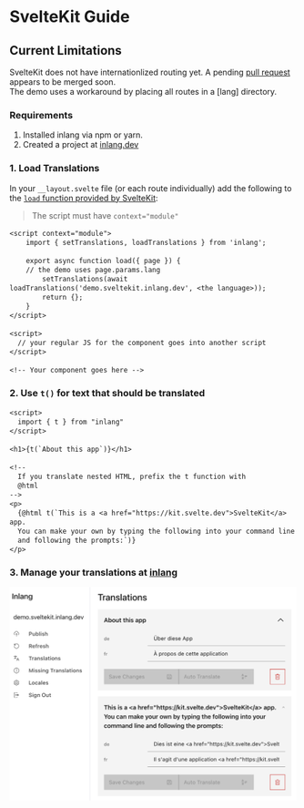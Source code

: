 # SvelteKit Guide

## Current Limitations

SvelteKit does not have internationlized routing yet. A pending [pull request](https://github.com/sveltejs/kit/pull/1810)
appears to be merged soon.  
The demo uses a workaround by placing all routes in a [lang] directory. 

### Requirements

1. Installed inlang via npm or yarn.
2. Created a project at [inlang.dev](https://app.inlang.dev)
  
### 1. Load Translations

In your `__layout.svelte` file (or each route individually) add the
following to the [`load` function provided by SvelteKit](https://kit.svelte.dev/docs#loading):

> The script must have `context="module"`

```Svelte
<script context="module">
	import { setTranslations, loadTranslations } from 'inlang';

	export async function load({ page }) {
    // the demo uses page.params.lang 
		setTranslations(await loadTranslations('demo.sveltekit.inlang.dev', <the language>));
		return {};
	}
</script>

<script>
  // your regular JS for the component goes into another script
</script>

<!-- Your component goes here -->
```

### 2. Use `t()` for text that should be translated

```Svelte
<script>
  import { t } from "inlang"
</script>

<h1>{t(`About this app`)}</h1>

<!-- 
  If you translate nested HTML, prefix the t function with 
  @html
-->
<p>
  {@html t(`This is a <a href="https://kit.svelte.dev">SvelteKit</a> app. 
  You can make your own by typing the following into your command line 
  and following the prompts:`)}
</p>

```

### 3. Manage your translations at [inlang](https://app.inlang.dev)
![Inlang Dashboard](../inlang_dashboard.png)
